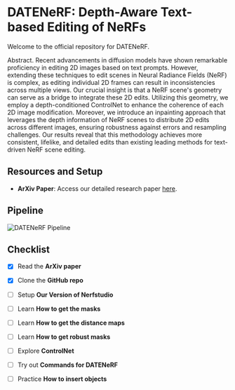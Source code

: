 # DATENeRF: Depth-Aware Text-based Editing of NeRFs

Welcome to the official repository for DATENeRF.

Abstract. Recent advancements in diffusion models have shown remarkable proficiency in editing 2D images based on text prompts. However, extending these techniques to edit scenes in Neural Radiance Fields (NeRF) is complex, as editing individual 2D frames can result in inconsistencies across multiple views. Our crucial insight is that a NeRF scene's geometry can serve as a bridge to integrate these 2D edits. Utilizing this geometry, we employ a depth-conditioned ControlNet to enhance the coherence of each 2D image modification. Moreover, we introduce an inpainting approach that leverages the depth information of NeRF scenes to distribute 2D edits across different images, ensuring robustness against errors and resampling challenges. Our results reveal that this methodology achieves more consistent, lifelike, and detailed edits than existing leading methods for text-driven NeRF scene editing.

## Resources and Setup

- **ArXiv Paper**: Access our detailed research paper [here](https://arxiv.org/abs/2404.04526).

## Pipeline

![DATENeRF Pipeline](https://github.com/sararoma95/DATENeRF/imgs/pipeline.png)

## Checklist

- [x] Read the **ArXiv paper**
- [x] Clone the **GitHub repo**
- [ ] Setup **Our Version of Nerfstudio**
- [ ] Learn **How to get the masks**
- [ ] Learn **How to get the distance maps**
- [ ] Learn **How to get robust masks**
- [ ] Explore **ControlNet**
- [ ] Try out **Commands for DATENeRF**
- [ ] Practice **How to insert objects**

